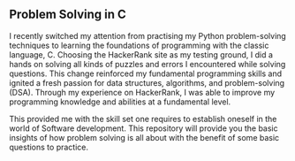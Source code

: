 ## Problem Solving in C

I recently switched my attention from practising my Python problem-solving techniques to learning the foundations of programming with the classic language, C. Choosing the HackerRank site as my testing ground, I did a hands on solving all kinds of puzzles and errors I encountered while solving questions. This change reinforced my fundamental programming skills and ignited a fresh passion for data structures, algorithms, and problem-solving (DSA). Through my experience on HackerRank, I was able to improve my programming knowledge and abilities at a fundamental level.

This provided me with the skill set one requires to establish oneself in the world of Software development. This repository will provide you the basic insights of how problem solving is all about with the benefit of some basic questions to practice.

